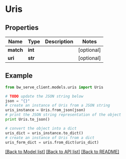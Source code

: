 # Uris


## Properties
Name | Type | Description | Notes
------------ | ------------- | ------------- | -------------
**match** | **int** |  | [optional] 
**uri** | **str** |  | [optional] 

## Example

```python
from bw_serve_client.models.uris import Uris

# TODO update the JSON string below
json = "{}"
# create an instance of Uris from a JSON string
uris_instance = Uris.from_json(json)
# print the JSON string representation of the object
print Uris.to_json()

# convert the object into a dict
uris_dict = uris_instance.to_dict()
# create an instance of Uris from a dict
uris_form_dict = uris.from_dict(uris_dict)
```
[[Back to Model list]](../README.md#documentation-for-models) [[Back to API list]](../README.md#documentation-for-api-endpoints) [[Back to README]](../README.md)


